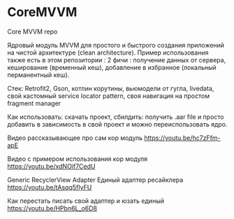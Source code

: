 # CoreMVVM
Core MVVM repo

Ядровый модуль MVVM для простого и быстрого создания приложений на чистой архитектуре (clean architecture). Пример использования также есть в этом репозитории : 2 фичи : получение данных от сервера, кеширование (временный кеш), добавление в избранное (локальный перманентный кеш).

Стек: Retrofit2, Gson, котлин корутины, вьюмодели от гугла, livedata, свой кастомный service locator pattern, своя навигация на простом fragment manager

Как использовать: скачать проект, сбилдить: получить .aar file и просто добавить в зависимость в свой проект и можно переиспользовать ядро.

Видео рассказывающее про сам кор модуль https://youtu.be/hc7zFfm-apE

Видео с примером использования кор модуля https://youtu.be/xdNOif7CedU

Generic RecyclerView Adapter Единый адаптер ресайклера https://youtu.be/tAsqq5fIyFU

Как перестать писать свой адаптер и юзать единый https://youtu.be/HPbn6L_o6D8
